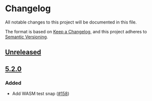 # Changelog
All notable changes to this project will be documented in this file.

The format is based on [Keep a Changelog](https://keepachangelog.com/en/1.0.0/),
and this project adheres to [Semantic Versioning](https://semver.org/spec/v2.0.0.html).

## [Unreleased]

## [5.2.0]
### Added
- Add WASM test snap ([#158](https://github.com/MetaMask/test-snaps/pull/158))

[Unreleased]: https://github.com/MetaMask/test-snaps/compare/v5.2.0...HEAD
[5.2.0]: https://github.com/MetaMask/test-snaps/releases/tag/v5.2.0
